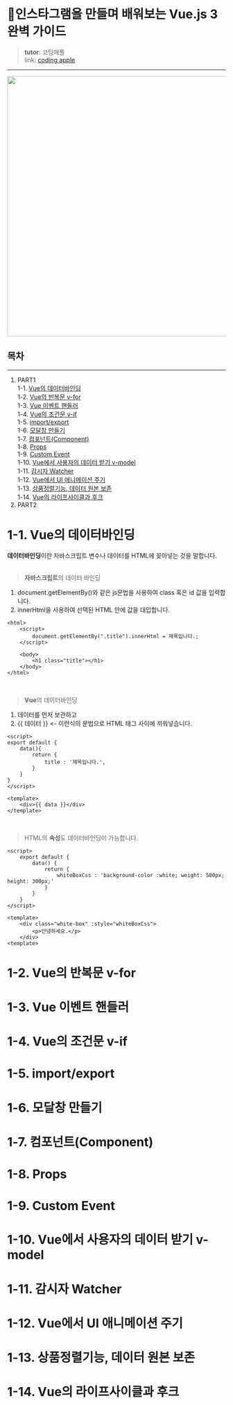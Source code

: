 
# 🍎인스타그램을 만들며 배워보는 Vue.js 3 완벽 가이드
> **tutor**: 코딩애플  
> link: [coding apple](https://codingapple.com/course/vue-js/)
---  
  <p align="center"><img src="https://codingapple.com/wp-content/uploads/2021/05/%EC%83%81%ED%92%88%EC%82%AC%EC%A7%84-44.png" height="600px" width="1000px"></p>
  
## 목차  
---  
1. PART1  
1-1. [Vue의 데이터바인딩](#1-1.-Vue의-데이터바인딩)  
1-2. [Vue의 반복문 v-for](#1-2.-Vue의-반복문-v-for)  
1-3. [Vue 이벤트 핸들러](#1-3.-Vue의-이벤트-핸들러)  
1-4. [Vue의 조건문 v-if](#1-4.-Vue의-조건문-v-if)  
1-5. [import/export](#1-5.-import/export)  
1-6. [모달창 만들기](#1-6.-모달창-만들기)  
1-7. [컴포넌트(Component)](#1-7.-컴포넌트-Component)  
1-8. [Props](#1-8.-Props)  
1-9. [Custom Event](#1-9.-Custom-Event)  
1-10. [Vue에서 사용자의 데이터 받기 v-model](#1-10.-Vue에서-사용자의-데이터-받기-v-model)  
1-11. [감시자 Watcher](#1-11.-감시자-Watcher)  
1-12. [Vue에서 UI 애니메이션 주기](#1-12.-Vue에서-UI-애니메이션-주기)  
1-13. [상품정렬기능, 데이터 원본 보존](#1-13.-상품정렬기능-데이터-원본-보존)  
1-14. [Vue의 라이프사이클과 후크](#1-14.-Vue의-라이프사이클과-후크)  
2. PART2

# 1-1. Vue의 데이터바인딩
**데이터바인딩**이란 자바스크립트 변수나 데이터를 HTML에 꽂아넣는 것을 말합니다.  
<br/>
> **자바스크립트**의 데이터 바인딩  
1. document.getElementBy()와 같은 js문법을 사용하여 class 혹은 id 값을 입력합니다.
2. innerHtml을 사용하여 선택된 HTML 안에 값을 대입합니다.
```
<html>
    <script>
        document.getElementBy(".title").innerHtml = 제목입니다.;
    </script>
    
    <body>
        <h1 class="title"></h1>
    </body>
</html>
```
<br/>  

> **Vue**의 데이터바인딩  
1. 데이터를 먼저 보관하고  
2. {{ 데이터 }} <- 이런식의 문법으로 HTML 태그 사이에 끼워넣습니다.
```
<script>
export default {
    data(){
        return {
            title : '제목입니다.',
        }
    }
}
</script>

<template>
    <div>{{ data }}</div>
</template>
```  
<br/>  

> HTML의 **속성**도 데이터바인딩이 가능합니다.  
```
<script>
    export default {
        data() {
            return {
                whiteBoxCss : 'background-color :white; weight: 500px; height: 300px;'
            }
        }
    }
</script>

<template>
    <div class="white-box" :style="whiteBoxCss">
        <p>안녕하세요.</p>
    </div>
<template>
```
# 1-2. Vue의 반복문 v-for

# 1-3. Vue 이벤트 핸들러

# 1-4. Vue의 조건문 v-if

# 1-5. import/export

# 1-6. 모달창 만들기

# 1-7. 컴포넌트(Component)

# 1-8. Props

# 1-9. Custom Event

# 1-10. Vue에서 사용자의 데이터 받기 v-model

# 1-11. 감시자 Watcher

# 1-12. Vue에서 UI 애니메이션 주기

# 1-13. 상품정렬기능, 데이터 원본 보존

# 1-14. Vue의 라이프사이클과 후크
